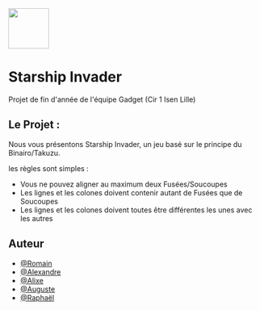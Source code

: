 
<img src="https://cdn.discordapp.com/attachments/645712831563431994/977635675425898496/unknown.png" width="80" height="80">


# Starship Invader

Projet de fin d'année de l'équipe Gadget (Cir 1 Isen Lille)



## Le Projet :

Nous vous présentons Starship Invader, un jeu basé sur le principe du Binairo/Takuzu.

les règles sont simples
: 

- Vous ne pouvez aligner au maximum deux Fusées/Soucoupes
- Les lignes et les colones doivent contenir autant de Fusées que de Soucoupes
- Les lignes et les colones doivent toutes être différentes les unes avec les autres



## Auteur

- [@Romain](https://github.com/Romain-Pietri)
- [@Alexandre](https://github.com/AlexandreISEN)
- [@Alixe](https://github.com/AlixeM)
- [@Auguste](https://github.com/AugusteBuriez)
- [@Raphaël](https://github.com/RaphSoko)


